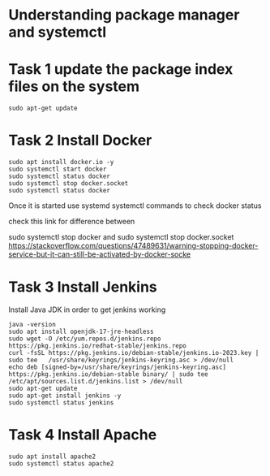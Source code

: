 # Understanding package manager and systemctl

# Task 1 update the package index files on the system
```
sudo apt-get update
```
# Task 2 Install Docker
```
sudo apt install docker.io -y
sudo systemctl start docker
sudo systemctl status docker
sudo systemctl stop docker.socket
sudo systemctl status docker
```
Once it is started use systemd systemctl commands to check docker status

check this link for difference between 

sudo systemctl stop docker and sudo systemctl stop docker.socket
https://stackoverflow.com/questions/47489631/warning-stopping-docker-service-but-it-can-still-be-activated-by-docker-socke


# Task 3 Install Jenkins
Install Java JDK in order to get jenkins working
```
java -version
sudo apt install openjdk-17-jre-headless
sudo wget -O /etc/yum.repos.d/jenkins.repo https://pkg.jenkins.io/redhat-stable/jenkins.repo
curl -fsSL https://pkg.jenkins.io/debian-stable/jenkins.io-2023.key | sudo tee   /usr/share/keyrings/jenkins-keyring.asc > /dev/null
echo deb [signed-by=/usr/share/keyrings/jenkins-keyring.asc]   https://pkg.jenkins.io/debian-stable binary/ | sudo tee   /etc/apt/sources.list.d/jenkins.list > /dev/null
sudo apt-get update
sudo apt-get install jenkins -y
sudo systemctl status jenkins
```

# Task 4 Install Apache
```
sudo apt install apache2
sudo systemctl status apache2
```